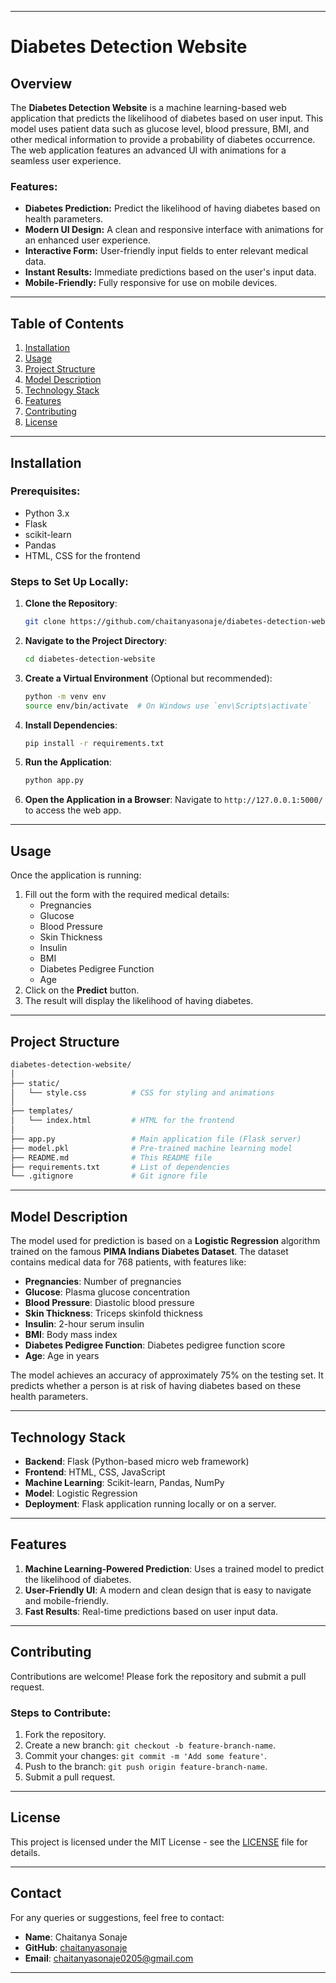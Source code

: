 

---

# Diabetes Detection Website

## Overview

The **Diabetes Detection Website** is a machine learning-based web application that predicts the likelihood of diabetes based on user input. This model uses patient data such as glucose level, blood pressure, BMI, and other medical information to provide a probability of diabetes occurrence. The web application features an advanced UI with animations for a seamless user experience.

### Features:
- **Diabetes Prediction:** Predict the likelihood of having diabetes based on health parameters.
- **Modern UI Design:** A clean and responsive interface with animations for an enhanced user experience.
- **Interactive Form:** User-friendly input fields to enter relevant medical data.
- **Instant Results:** Immediate predictions based on the user's input data.
- **Mobile-Friendly:** Fully responsive for use on mobile devices.

---

## Table of Contents
1. [Installation](#installation)
2. [Usage](#usage)
3. [Project Structure](#project-structure)
4. [Model Description](#model-description)
5. [Technology Stack](#technology-stack)
6. [Features](#features)
7. [Contributing](#contributing)
8. [License](#license)

---

## Installation

### Prerequisites:
- Python 3.x
- Flask
- scikit-learn
- Pandas
- HTML, CSS for the frontend

### Steps to Set Up Locally:

1. **Clone the Repository**:
   ```bash
   git clone https://github.com/chaitanyasonaje/diabetes-detection-website.git
   ```
   
2. **Navigate to the Project Directory**:
   ```bash
   cd diabetes-detection-website
   ```

3. **Create a Virtual Environment** (Optional but recommended):
   ```bash
   python -m venv env
   source env/bin/activate  # On Windows use `env\Scripts\activate`
   ```

4. **Install Dependencies**:
   ```bash
   pip install -r requirements.txt
   ```

5. **Run the Application**:
   ```bash
   python app.py
   ```

6. **Open the Application in a Browser**:
   Navigate to `http://127.0.0.1:5000/` to access the web app.

---

## Usage

Once the application is running:

1. Fill out the form with the required medical details:
   - Pregnancies
   - Glucose
   - Blood Pressure
   - Skin Thickness
   - Insulin
   - BMI
   - Diabetes Pedigree Function
   - Age
2. Click on the **Predict** button.
3. The result will display the likelihood of having diabetes.

---

## Project Structure

```bash
diabetes-detection-website/
│
├── static/
│   └── style.css          # CSS for styling and animations
│
├── templates/
│   └── index.html         # HTML for the frontend
│
├── app.py                 # Main application file (Flask server)
├── model.pkl              # Pre-trained machine learning model
├── README.md              # This README file
├── requirements.txt       # List of dependencies
└── .gitignore             # Git ignore file
```

---

## Model Description

The model used for prediction is based on a **Logistic Regression** algorithm trained on the famous **PIMA Indians Diabetes Dataset**. The dataset contains medical data for 768 patients, with features like:

- **Pregnancies**: Number of pregnancies
- **Glucose**: Plasma glucose concentration
- **Blood Pressure**: Diastolic blood pressure
- **Skin Thickness**: Triceps skinfold thickness
- **Insulin**: 2-hour serum insulin
- **BMI**: Body mass index
- **Diabetes Pedigree Function**: Diabetes pedigree function score
- **Age**: Age in years

The model achieves an accuracy of approximately 75% on the testing set. It predicts whether a person is at risk of having diabetes based on these health parameters.

---

## Technology Stack

- **Backend**: Flask (Python-based micro web framework)
- **Frontend**: HTML, CSS, JavaScript
- **Machine Learning**: Scikit-learn, Pandas, NumPy
- **Model**: Logistic Regression
- **Deployment**: Flask application running locally or on a server.

---

## Features

1. **Machine Learning-Powered Prediction**: Uses a trained model to predict the likelihood of diabetes.
2. **User-Friendly UI**: A modern and clean design that is easy to navigate and mobile-friendly.
3. **Fast Results**: Real-time predictions based on user input data.

---

## Contributing

Contributions are welcome! Please fork the repository and submit a pull request.

### Steps to Contribute:

1. Fork the repository.
2. Create a new branch: `git checkout -b feature-branch-name`.
3. Commit your changes: `git commit -m 'Add some feature'`.
4. Push to the branch: `git push origin feature-branch-name`.
5. Submit a pull request.

---

## License

This project is licensed under the MIT License - see the [LICENSE](LICENSE) file for details.

---

## Contact

For any queries or suggestions, feel free to contact:

- **Name**: Chaitanya Sonaje
- **GitHub**: [chaitanyasonaje](https://github.com/chaitanyasonaje)
- **Email**: [chaitanyasonaje0205@gmail.com](mailto:chaitanyasonaje0205@gmail.com)

---


